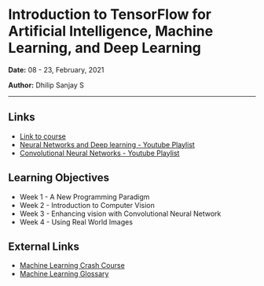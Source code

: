 # Introduction to TensorFlow for Artificial Intelligence, Machine Learning, and Deep Learning

**Date:** 08 - 23, February, 2021

**Author:** Dhilip Sanjay S

---

## Links
- [Link to course](https://www.coursera.org/learn/introduction-tensorflow)
- [Neural Networks and Deep learning - Youtube Playlist](https://www.youtube.com/playlist?list=PLkDaE6sCZn6Ec-XTbcX1uRg2_u4xOEky0)
- [Convolutional Neural Networks - Youtube Playlist](https://youtube.com/playlist?list=PLkDaE6sCZn6Gl29AoE31iwdVwSG-KnDzF)

## Learning Objectives
- Week 1 - A New Programming Paradigm
- Week 2 - Introduction to Computer Vision
- Week 3 - Enhancing vision with Convolutional Neural Network
- Week 4 - Using Real World Images

## External Links
- [Machine Learning Crash Course](https://developers.google.com/machine-learning/crash-course)
- [Machine Learning Glossary](https://developers.google.com/machine-learning/glossary/)